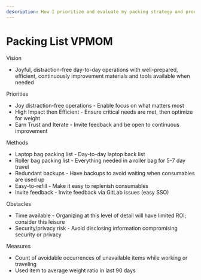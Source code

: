 ```yaml
---
description: How I prioritize and evaluate my packing strategy and processes
---
```


# Packing List VPMOM

Vision 

* Joyful, distraction-free day-to-day operations with well-prepared, efficient, continuously improvement materials and tools available when needed 

Priorities

* Joy distraction-free operations - Enable focus on what matters most 
* High Impact then Efficient - Ensure critical needs are met, then optimize for weight 
* Earn Trust and Iterate - Invite feedback and be open to continuous improvement 

Methods

* Laptop bag packing list - Day-to-day laptop back list 
* Roller bag packing list - Everything needed in a roller bag for 5-7 day travel 
* Redundant backups - Have backups to avoid waiting when consumables are used up  
* Easy-to-refill - Make it easy to replenish consumables 
* Invite feedback - Invite feedback via GitLab issues \(easy SSO\) 

Obstacles

* Time available - Organizing at this level of detail will have limited ROI; consider this leisure
* Security/privacy risk -  Avoid disclosing information compromising security or privacy 

Measures 

* Count of avoidable occurrences of unavailable items while working or traveling
* Used item to average weight ratio in last 90 days 

